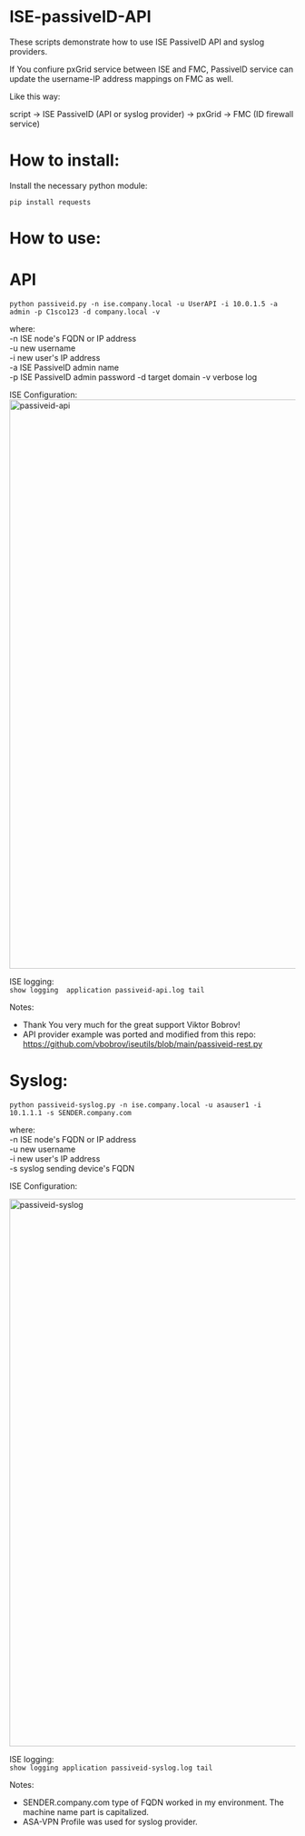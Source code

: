 # ISE-passiveID-API

These scripts demonstrate how to use ISE PassiveID API and syslog providers.  

If You confiure pxGrid service between ISE and FMC, PassiveID service can update the username-IP address mappings on FMC as well.  

Like this way: 

  script -> ISE PassiveID (API or syslog provider) -> pxGrid -> FMC (ID firewall service)  



# How to install:

 
Install the necessary python module:

`pip install requests`


# How to use:


API
===

`python passiveid.py -n ise.company.local -u UserAPI -i 10.0.1.5 -a admin -p C1sco123 -d company.local -v`
  
where:  
-n ISE node's FQDN or IP address  
-u new username  
-i new user's IP address  
-a ISE PassiveID admin name  
-p ISE PassiveID admin password 
-d target domain 
-v verbose log


ISE Configuration:
<img width="1002" alt="passiveid-api" src="https://github.com/Gyuri1/ISE-passiveID-API/assets/8695335/cb5d5b16-b05b-4f0e-a8cd-1f78ba85cbcd">

ISE logging:  
`show logging  application passiveid-api.log tail`

Notes:
- Thank You very much for the great support Viktor Bobrov!
- API provider example was ported and modified from this repo:
  https://github.com/vbobrov/iseutils/blob/main/passiveid-rest.py

Syslog:
======
`python passiveid-syslog.py -n ise.company.local -u asauser1 -i 10.1.1.1 -s SENDER.company.com`
  
where:  
-n ISE node's FQDN or IP address  
-u new username  
-i new user's IP address  
-s syslog sending device's FQDN   

ISE Configuration:

<img width="964" alt="passiveid-syslog" src="https://github.com/Gyuri1/ISE-passiveID-API/assets/8695335/6cec3ecc-5b09-415d-a8c4-fa5097fb0ee1">


ISE logging:  
`show logging application passiveid-syslog.log tail`

Notes:
- SENDER.company.com type of FQDN worked in my environment. The machine name part is capitalized.
- ASA-VPN Profile was used for syslog provider.
